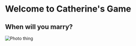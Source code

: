 # Welcome to Catherine's Game

## When will you marry?

![Photo thing](https://static.dribbble.com/users/953678/screenshots/14097924/media/a1b9dd984c8656b5347ac817338a5811.png)